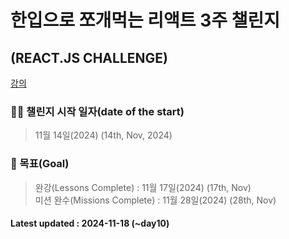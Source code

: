# 한입으로 쪼개먹는 리액트 3주 챌린지 
## (REACT.JS CHALLENGE)


[강의](https://www.inflearn.com/course/%ED%95%9C%EC%9E%85-%EB%A6%AC%EC%95%A1%ED%8A%B8?attributionToken=iQHwiAoMCPfG1rkGEKvcvP8BEAEaJDY3M2EzZDUwLTAwMDAtMjJiNy1iNDk4LTg4M2QyNGY5N2M0YyoHMTQ5MDc4MTIwxcvzF6OAlyK2t4wtkPeyMI6-nRWo5aotwvCeFdSynRWY1rctmu7GMI6RyTCb1rctOg5kZWZhdWx0X3NlYXJjaEgBaAF6AnNp)

### 👩‍💻 챌린지 시작 일자(date of the start) 
> 11월 14일(2024) (14th, Nov, 2024)
### 🚀 목표(Goal) 
> 완강(Lessons Complete) : 11월 17일(2024) (17th, Nov)   
> 미션 완수(Missions Complete) : 11월 28일(2024)  (28th, Nov)

#### Latest updated : 2024-11-18 (~day10)